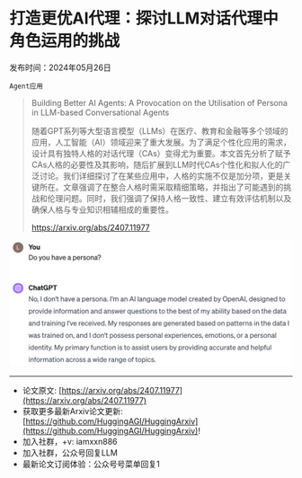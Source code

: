 # 打造更优AI代理：探讨LLM对话代理中角色运用的挑战
发布时间：2024年05月26日

`Agent应用`
> Building Better AI Agents: A Provocation on the Utilisation of Persona in LLM-based Conversational Agents
>
> 随着GPT系列等大型语言模型（LLMs）在医疗、教育和金融等多个领域的应用，人工智能（AI）领域迎来了重大发展。为了满足个性化应用的需求，设计具有独特人格的对话代理（CAs）变得尤为重要。本文首先分析了赋予CAs人格的必要性及其影响，随后扩展到LLM时代CAs个性化和拟人化的广泛讨论。我们详细探讨了在某些应用中，人格的实施不仅是加分项，更是关键所在。文章强调了在整合人格时需采取精细策略，并指出了可能遇到的挑战和伦理问题。同时，我们强调了保持人格一致性、建立有效评估机制以及确保人格与专业知识相辅相成的重要性。
>
> https://arxiv.org/abs/2407.11977

![](https://raw.githubusercontent.com/HuggingAGI/HuggingArxiv/main/paper_images/2407.11977/chatgpt_persona.png)

<hr />

- 论文原文: [https://arxiv.org/abs/2407.11977](https://arxiv.org/abs/2407.11977)
- 获取更多最新Arxiv论文更新: [https://github.com/HuggingAGI/HuggingArxiv](https://github.com/HuggingAGI/HuggingArxiv)!
- 加入社群，+v: iamxxn886
- 加入社群，公众号回复LLM
- 最新论文订阅体验：公众号号菜单回复1